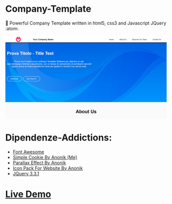 # Company-Template
:rocket: Powerful Company Template written in html5, css3 and Javascript JQuery :atom:

<img src="https://github.com/anonik9900/Company-Template/blob/master/Company%20Template/preview/pre1.png?raw=true">

# Dipendenze-Addictions:

<ul>
  <li><a href="https://cdnjs.cloudflare.com/ajax/libs/font-awesome/4.7.0/css/font-awesome.min.css">Font Awesome</a></li>
  <li><a href="https://github.com/anonik9900/Simple-Cookie">Simple Cookie By Anonik (Me)</a></li>
  <li><a href="https://github.com/anonik9900/Parallax-Effects">Parallax Effect By Anonik</a></li>
  <li><a href="https://github.com/anonik9900/Icons-Pack-For-Website">Icon Pack For Website By Anonik</a></li>
  <li><a href="https://jquery.com/">JQuery 3.3.1</a></li>
  </ul>
  
  # <a href="http://repo.altervista.org/template/company-demo/">Live Demo</a>
